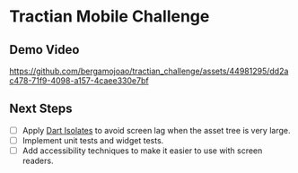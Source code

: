 # Tractian Mobile Challenge

## Demo Video
https://github.com/bergamojoao/tractian_challenge/assets/44981295/dd2ac478-71f9-4098-a157-4caee330e7bf

## Next Steps
- [ ] Apply [Dart Isolates](https://dart.dev/language/concurrency) to avoid screen lag when the asset tree is very large.
- [ ] Implement unit tests and widget tests.
- [ ] Add accessibility techniques to make it easier to use with screen readers.
